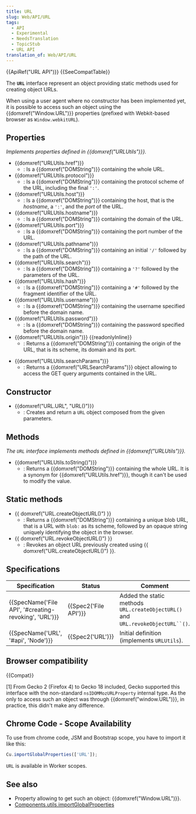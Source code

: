```yaml
---
title: URL
slug: Web/API/URL
tags:
  - API
  - Experimental
  - NeedsTranslation
  - TopicStub
  - URL API
translation_of: Web/API/URL
---
```

{{ApiRef("URL API")}} {{SeeCompatTable}}

The **`URL`** interface represent an object providing static methods used for creating object URLs.

When using a user agent where no constructor has been implemented yet, it is possible to access such an object using the {{domxref("Window.URL")}} properties (prefixed with Webkit-based browser as `Window.webkitURL`).

## Properties

_Implements properties defined in {{domxref("URLUtils")}}._

- {{domxref("URLUtils.href")}}
  - : Is a {{domxref("DOMString")}} containing the whole URL.
- {{domxref("URLUtils.protocol")}}
  - : Is a {{domxref("DOMString")}} containing the protocol scheme of the URL, including the final `':'`.
- {{domxref("URLUtils.host")}}
  - : Is a {{domxref("DOMString")}} containing the host, that is the _hostname_, a `':'`, and the _port_ of the URL.
- {{domxref("URLUtils.hostname")}}
  - : Is a {{domxref("DOMString")}} containing the domain of the URL.
- {{domxref("URLUtils.port")}}
  - : Is a {{domxref("DOMString")}} containing the port number of the URL.
- {{domxref("URLUtils.pathname")}}
  - : Is a {{domxref("DOMString")}} containing an initial `'/'` followed by the path of the URL.
- {{domxref("URLUtils.search")}}
  - : Is a {{domxref("DOMString")}} containing a `'?'` followed by the parameters of the URL.
- {{domxref("URLUtils.hash")}}
  - : Is a {{domxref("DOMString")}} containing a `'#'` followed by the fragment identifier of the URL.
- {{domxref("URLUtils.username")}}
  - : Is a {{domxref("DOMString")}} containing the username specified before the domain name.
- {{domxref("URLUtils.password")}}
  - : Is a {{domxref("DOMString")}} containing the password specified before the domain name.
- {{domxref("URLUtils.origin")}} {{readonlyInline}}
  - : Returns a {{domxref("DOMString")}} containing the origin of the URL, that is its scheme, its domain and its port.

<!---->

- {{domxref("URLUtils.searchParams")}}
  - : Returns a {{domxref("URLSearchParams")}} object allowing to access the GET query arguments contained in the URL.

## Constructor

- {{domxref("URL.URL", "URL()")}}
  - : Creates and return a `URL` object composed from the given parameters.

## Methods

_The `URL` interface implements methods defined in {{domxref("URLUtils")}}._

- {{domxref("URLUtils.toString()")}}
  - : Returns a {{domxref("DOMString")}} containing the whole URL. It is a synonym for {{domxref("URLUtils.href")}}, though it can't be used to modify the value.

## Static methods

- {{ domxref("URL.createObjectURL()") }}
  - : Returns a {{domxref("DOMString")}} containing a unique blob URL, that is a URL with `blob:` as its scheme, followed by an opaque string uniquely identifying the object in the browser.
- {{ domxref("URL.revokeObjectURL()") }}
  - : Revokes an object URL previously created using {{ domxref("URL.createObjectURL()") }}.

## Specifications

| Specification                                                            | Status                       | Comment                                                                           |
| ------------------------------------------------------------------------ | ---------------------------- | --------------------------------------------------------------------------------- |
| {{SpecName('File API', '#creating-revoking', 'URL')}} | {{Spec2('File API')}} | Added the static methods `URL.createObjectURL()` and ` URL.revokeObjectURL``() `. |
| {{SpecName('URL', '#api', 'Node')}}                         | {{Spec2('URL')}}         | Initial definition (implements `URLUtils`).                                       |

## Browser compatibility

{{Compat}}

\[1] From Gecko 2 (Firefox 4) to Gecko 18 included, Gecko supported this interface with the non-standard `nsIDOMMozURLProperty` internal type. As the only to access such an object was through {{domxref("window.URL")}}, in practice, this didn't make any difference.

## Chrome Code - Scope Availability

To use from chrome code, JSM and Bootstrap scope, you have to import it like this:

```js
Cu.importGlobalProperties(['URL']);
```

`URL` is available in Worker scopes.

## See also

- Property allowing to get such an object: {{domxref("Window.URL")}}.
- [Components.utils.importGlobalProperties](/de/docs/Components.utils.importGlobalProperties)
